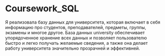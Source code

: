 # Coursework_SQL
Я реализовала базу данных для университета, которая включает в себя информацию про студентов, преподавателей, предметы, группы, экзамены и многое другое.
	База данных university обеспечивает упорядоченное хранение всех данных и позволяет пользователю быстро и легко получать желаемые сведения, а также она делает работу университета значительно прозрачней и эффективней. 
